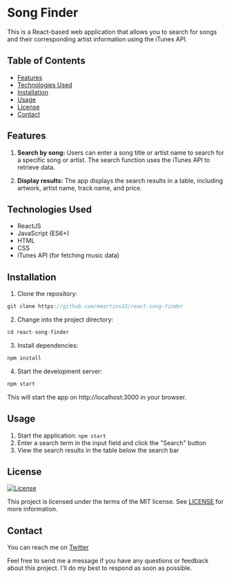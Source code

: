 # Song Finder

This is a React-based web application that allows you to search for songs and their corresponding artist information using the iTunes API. 

## Table of Contents

- [Features](#features)
- [Technologies Used](#technologies-used)
- [Installation](#installation)
- [Usage](#usage)
- [License](#license)
- [Contact](#contact)


## Features

1. **Search by song:** Users can enter a song title or artist name to search for a specific song or artist. The search function uses the iTunes API to retrieve data.

2. **Display results:** The app displays the search results in a table, including artwork, artist name, track name, and price.
## Technologies Used

- ReactJS
- JavaScript (ES6+)
- HTML
- CSS
- iTunes API (for fetching music data)

## Installation

1. Clone the repository:

```js
git clone https://github.com/mmartins23/react-song-finder
```

2. Change into the project directory:

```js
cd react-song-finder
```

3. Install dependencies:

```js
npm install
```

4. Start the development server:

```js
npm start
```

This will start the app on http://localhost:3000 in your browser.

## Usage

1. Start the application: `npm start`
2. Enter a search term in the input field and click the "Search" button
3. View the search results in the table below the search bar


## License

[![License](https://img.shields.io/badge/license-MIT-blue.svg)](https://opensource.org/licenses/MIT)

This project is licensed under the terms of the MIT license. See [LICENSE](LICENSE) for more information.


## Contact

You can reach me on [Twitter](https://twitter.com/23mmartins)


Feel free to send me a message if you have any questions or feedback about this project. I'll do my best to respond as soon as possible.
